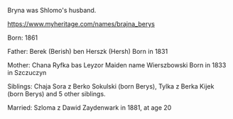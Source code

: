 
Bryna was Shlomo's husband. 

https://www.myheritage.com/names/brajna_berys

Born: 1861

Father: Berek (Berish) ben Herszk (Hersh) Born in 1831

Mother: Chana Ryfka bas Leyzor Maiden name Wierszbowski Born in 1833 in Szczuczyn

Siblings: Chaja Sora z Berko Sokulski (born Berys), Tylka z Berka Kijek (born Berys) and 5 other siblings.

Married: Szloma z Dawid Zaydenwark in 1881, at age 20

